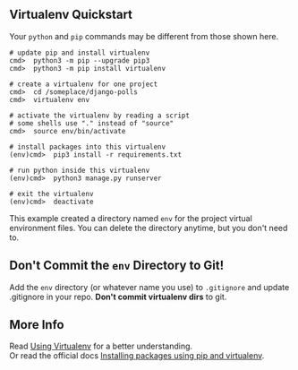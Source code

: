 ## Virtualenv Quickstart

Your `python` and `pip` commands may be different from those shown here.

```
# update pip and install virtualenv
cmd>  python3 -m pip --upgrade pip3
cmd>  python3 -m pip install virtualenv

# create a virtualenv for one project
cmd>  cd /someplace/django-polls
cmd>  virtualenv env

# activate the virtualenv by reading a script
# some shells use "." instead of "source"
cmd>  source env/bin/activate 

# install packages into this virtualenv
(env)cmd>  pip3 install -r requirements.txt

# run python inside this virtualenv
(env)cmd>  python3 manage.py runserver

# exit the virtualenv
(env)cmd>  deactivate
```

This example created a directory named `env` for the project virtual environment files.
You can delete the directory anytime, but you don't need to.

## Don't Commit the `env` Directory to Git!

Add the `env` directory (or whatever name you use) to `.gitignore`
and update .gitignore in your repo.  **Don't commit virtualenv dirs** to git.

## More Info

Read [Using Virtualenv](virtualenv) for a better understanding.    
Or read the official docs [Installing packages using pip and virtualenv][virtualenv].

[virtualenv]: https://packaging.python.org/guides/installing-using-pip-and-virtual-environments/
